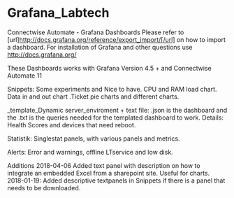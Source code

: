 # Grafana_Labtech
Connectwise Automate - Grafana Dashboards
Please refer to [url]http://docs.grafana.org/reference/export_import/[/url] on how to import a dashboard.
For installation of Grafana and other questions use http://docs.grafana.org/

These Dashboards works with Grafana Version 4.5 + and Connectwise Automate 11


Snippets: Some experiments and Nice to have. 
CPU and RAM load chart. Data in and out chart .Ticket pie charts and different charts.

_template_Dynamic server_enviroment + text file:
.json is the dashboard and the .txt is the queries needed for the templated dashboard to work.
Details: Health Scores and devices that need reboot.

Statistik: Singlestat panels, with various panels and metrics. 

Alerts: Error and warnings, offline LTservice and low disk.

Additions
2018-04-06
Added text panel with description on how to integrate an embedded Excel from a sharepoint site.
Useful for charts. 
2018-01-19:
Added descriptive textpanels in Snippets if there is a panel that needs to be downloaded.
